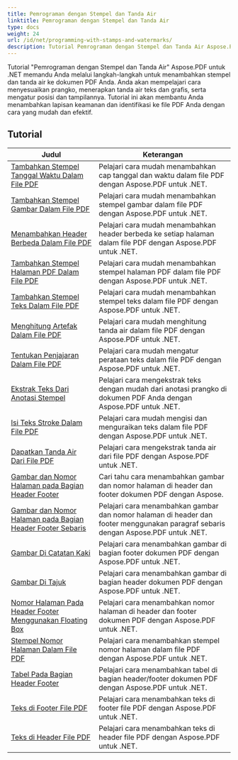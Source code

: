 ```yaml
---
title: Pemrograman dengan Stempel dan Tanda Air
linktitle: Pemrograman dengan Stempel dan Tanda Air
type: docs
weight: 24
url: /id/net/programming-with-stamps-and-watermarks/
description: Tutorial Pemrograman dengan Stempel dan Tanda Air Aspose.PDF untuk .NET mengajarkan Anda cara menambahkan elemen keamanan dan personalisasi ke dokumen PDF Anda.
---
```


Tutorial "Pemrograman dengan Stempel dan Tanda Air" Aspose.PDF untuk .NET memandu Anda melalui langkah-langkah untuk menambahkan stempel dan tanda air ke dokumen PDF Anda. Anda akan mempelajari cara menyesuaikan prangko, menerapkan tanda air teks dan grafis, serta mengatur posisi dan tampilannya. Tutorial ini akan membantu Anda menambahkan lapisan keamanan dan identifikasi ke file PDF Anda dengan cara yang mudah dan efektif.

## Tutorial
| Judul | Keterangan |
| --- | --- | 
| [Tambahkan Stempel Tanggal Waktu Dalam File PDF](./add-date-time-stamp/) | Pelajari cara mudah menambahkan cap tanggal dan waktu dalam file PDF dengan Aspose.PDF untuk .NET. |  
| [Tambahkan Stempel Gambar Dalam File PDF](./add-image-stamp/) | Pelajari cara mudah menambahkan stempel gambar dalam file PDF dengan Aspose.PDF untuk .NET. |  
| [Menambahkan Header Berbeda Dalam File PDF](./adding-different-headers/) | Pelajari cara mudah menambahkan header berbeda ke setiap halaman dalam file PDF dengan Aspose.PDF untuk .NET. |  
| [Tambahkan Stempel Halaman PDF Dalam File PDF](./add-pdf-page-stamp/) | Pelajari cara mudah menambahkan stempel halaman PDF dalam file PDF dengan Aspose.PDF untuk .NET. |  
| [Tambahkan Stempel Teks Dalam File PDF](./add-text-stamp/) | Pelajari cara mudah menambahkan stempel teks dalam file PDF dengan Aspose.PDF untuk .NET. |  
| [Menghitung Artefak Dalam File PDF](./counting-artifacts/) | Pelajari cara mudah menghitung tanda air dalam file PDF dengan Aspose.PDF untuk .NET. |  
| [Tentukan Penjajaran Dalam File PDF](./define-alignment/) | Pelajari cara mudah mengatur perataan teks dalam file PDF dengan Aspose.PDF untuk .NET. |  
| [Ekstrak Teks Dari Anotasi Stempel](./extract-text-from-stamp-annotation/) | Pelajari cara mengekstrak teks dengan mudah dari anotasi prangko di dokumen PDF Anda dengan Aspose.PDF untuk .NET. |  
| [Isi Teks Stroke Dalam File PDF](./fill-stroke-text/) | Pelajari cara mudah mengisi dan menguraikan teks dalam file PDF dengan Aspose.PDF untuk .NET. |  
| [Dapatkan Tanda Air Dari File PDF](./get-watermark/) | Pelajari cara mengekstrak tanda air dari file PDF dengan Aspose.PDF untuk .NET. |  
| [Gambar dan Nomor Halaman pada Bagian Header Footer](./image-and-page-number-in-header-footer-section/) | Cari tahu cara menambahkan gambar dan nomor halaman di header dan footer dokumen PDF dengan Aspose. |  
| [Gambar dan Nomor Halaman pada Bagian Header Footer Sebaris](./image-and-page-number-in-header-footer-section-inline/) | Pelajari cara menambahkan gambar dan nomor halaman di header dan footer menggunakan paragraf sebaris dengan Aspose.PDF untuk .NET. |  
| [Gambar Di Catatan Kaki](./image-in-footer/) | Pelajari cara menambahkan gambar di bagian footer dokumen PDF dengan Aspose.PDF untuk .NET. |  
| [Gambar Di Tajuk](./image-in-header/) | Pelajari cara menambahkan gambar di bagian header dokumen PDF dengan Aspose.PDF untuk .NET. |  
| [Nomor Halaman Pada Header Footer Menggunakan Floating Box](./page-number-in-header-footer-using-floating-box/) | Pelajari cara menambahkan nomor halaman di header dan footer dokumen PDF dengan Aspose.PDF untuk .NET. |  
| [Stempel Nomor Halaman Dalam File PDF](./page-number-stamps/) | Pelajari cara menambahkan stempel nomor halaman dalam file PDF dengan Aspose.PDF untuk .NET. |  
| [Tabel Pada Bagian Header Footer](./table-in-header-footer-section/) | Pelajari cara menambahkan tabel di bagian header/footer dokumen PDF dengan Aspose.PDF untuk .NET. |  
| [Teks di Footer File PDF](./text-in-footer/) | Pelajari cara menambahkan teks di footer file PDF dengan Aspose.PDF untuk .NET. |  
| [Teks di Header File PDF](./text-in-header/) | Pelajari cara menambahkan teks di header file PDF dengan Aspose.PDF untuk .NET. |  